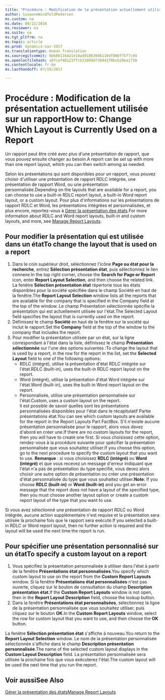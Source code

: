 ```yaml
---
title: "Procédure : Modification de la présentation actuellement utilisée sur un rapport"
author: SusanneWindfeldPedersen
ms.custom: na
ms.date: 09/22/2016
ms.reviewer: na
ms.suite: na
ms.tgt_pltfrm: na
ms.topic: article
ms.prod: dynamics-nav-2017
ms.translationtype: Human Translation
ms.sourcegitcommit: 6b60b1344a1e18ad91863046110df880f75f7c04
ms.openlocfilehash: a97caf4b123ffcb21099d73044370bcb20ea1750
ms.contentlocale: fr-be
ms.lasthandoff: 07/19/2017

---
```


# <a name="how-to-change-which-layout-is-currently-used-on-a-report"></a><span data-ttu-id="eca95-102">Procédure : Modification de la présentation actuellement utilisée sur un rapport</span><span class="sxs-lookup"><span data-stu-id="eca95-102">How to: Change Which Layout is Currently Used on a Report</span></span>
<span data-ttu-id="eca95-103">Un rapport peut être créé avec plus d'une présentation de rapport, que vous pouvez ensuite changer au besoin.</span><span class="sxs-lookup"><span data-stu-id="eca95-103">A report can be set up with more than one report layout, which you can then switch among as needed.</span></span>

<span data-ttu-id="eca95-104">Selon les présentations qui sont disponibles pour un rapport, vous pouvez choisir d'utiliser une présentation de rapport RDLC intégrée, une présentation de rapport Word, ou une présentation personnalisée.</span><span class="sxs-lookup"><span data-stu-id="eca95-104">Depending on the layouts that are available for a report, you can choose to use a built-in RDLC report layout, a built-in Word report layout, or a custom layout.</span></span> <span data-ttu-id="eca95-105">Pour plus d'informations sur les présentations de rapport RDLC et Word, les présentations intégrées et personnalisées, et plus encore, reportez-vous à [Gérer la présentation des états](ui-manage-report-layouts.md).</span><span class="sxs-lookup"><span data-stu-id="eca95-105">For more information about RDLC and Word report layouts, built-in and custom layouts, and more, see [Manage Report Layouts](ui-manage-report-layouts.md).</span></span>

## <a name="to-change-the-layout-that-is-used-on-a-report"></a><span data-ttu-id="eca95-106">Pour modifier la présentation qui est utilisée dans un état</span><span class="sxs-lookup"><span data-stu-id="eca95-106">To change the layout that is used on a report</span></span>
1. <span data-ttu-id="eca95-107">Dans le coin supérieur droit, sélectionnez l'icône **Page ou état pour la recherche**, entrez **Sélection présentation état**, puis sélectionnez le lien connexe.</span><span class="sxs-lookup"><span data-stu-id="eca95-107">In the top right corner, choose the **Search for Page or Report** icon, enter **Report Layout Selection**, and then choose the related link.</span></span>  
<span data-ttu-id="eca95-108">La fenêtre **Sélection présentation état** répertorie tous les états disponibles pour la société spécifiée dans le champ Société en haut de la fenêtre.</span><span class="sxs-lookup"><span data-stu-id="eca95-108">The **Report Layout Selection** window lists all the reports that are available for the company that is specified in the Company field at the top of the window.</span></span> <span data-ttu-id="eca95-109">Le champ Présentation sélectionnée spécifie la présentation qui est actuellement utilisée sur l'état.</span><span class="sxs-lookup"><span data-stu-id="eca95-109">The Selected Layout field specifies the layout that is currently used on the report.</span></span>
2. <span data-ttu-id="eca95-110">Définissez le champ **Société** en haut de la fenêtre sur la société qui inclut le rapport.</span><span class="sxs-lookup"><span data-stu-id="eca95-110">Set the **Company** field at the top of the window to the company that includes the report.</span></span>
3. <span data-ttu-id="eca95-111">Pour modifier la présentation utilisée par un état, sur la ligne correspondant à l'état dans la liste, définissez le champ **Présentation sélectionnée** sur l'une des options suivantes :</span><span class="sxs-lookup"><span data-stu-id="eca95-111">To change the layout that is used by a report, in the row for the report in the list, set the **Selected Layout** field to one of the following options:</span></span>
    - <span data-ttu-id="eca95-112">RDLC (intégré), utilise la présentation d'état RDLC intégrée sur l'état.</span><span class="sxs-lookup"><span data-stu-id="eca95-112">RDLC (built-in), uses the built-in RDLC report layout on the report.</span></span>
    - <span data-ttu-id="eca95-113">Word (intégré), utilise la présentation d'état Word intégrée sur l'état.</span><span class="sxs-lookup"><span data-stu-id="eca95-113">Word (built-in), uses the built-in Word report layout on the report.</span></span>
    - <span data-ttu-id="eca95-114">Personnalisée, utilise une présentation personnalisée sur l'état.</span><span class="sxs-lookup"><span data-stu-id="eca95-114">Custom, uses a custom layout on the report.</span></span>  
    <span data-ttu-id="eca95-115">Il est possible de savoir quelles sont les présentations personnalisées disponibles pour l'état dans le récapitulatif Partie présentations état.</span><span class="sxs-lookup"><span data-stu-id="eca95-115">You can see which custom layouts are available for the report in the Report Layouts Part FactBox.</span></span> <span data-ttu-id="eca95-116">S'il n'existe aucune présentation personnalisée pour le rapport, alors vous devez d'abord en créer une.</span><span class="sxs-lookup"><span data-stu-id="eca95-116">If there are no custom layouts for the report, then you will have to create one first.</span></span> <span data-ttu-id="eca95-117">Si vous choisissez cette option, rendez-vous à la procédure suivante pour spécifier la présentation personnalisée que vous souhaitez utiliser.</span><span class="sxs-lookup"><span data-stu-id="eca95-117">If you choose this option, go to the next procedure to specify the custom layout that you want to use.</span></span>
<span data-ttu-id="eca95-118">**Remarque** : si vous choisissez **RDLC (intégré)** ou **Word (intégré)** et que vous recevez un message d'erreur indiquant que l'état n'a pas de présentation du type spécifié, vous devez alors choisir une autre option de présentation ou créer une présentation d'état personnalisée du type que vous souhaitez utiliser.</span><span class="sxs-lookup"><span data-stu-id="eca95-118">**Note**: If you choose **RDLC (built-in)** or **Word (built-in)** and you get an error message that the report does not have a layout of the specified type, then you must choose another layout option or create a custom report layout of the type that you want to use.</span></span>

<span data-ttu-id="eca95-119">Si vous avez sélectionné une présentation de rapport RDLC ou Word intégrée, aucune action supplémentaire n'est requise et la présentation sera utilisée la prochaine fois que le rapport sera exécuté.</span><span class="sxs-lookup"><span data-stu-id="eca95-119">If you selected a built-in RDLC or Word report layout, then no further action is required and the layout will be used the next time the report is run.</span></span>

## <a name="to-specify-a-custom-layout-on-a-report"></a><span data-ttu-id="eca95-120">Pour spécifier une présentation personnalisé sur un état</span><span class="sxs-lookup"><span data-stu-id="eca95-120">To specify a custom layout on a report</span></span>
1. <span data-ttu-id="eca95-121">Vous spécifiez la présentation personnalisée à utiliser dans l'état à partir de la fenêtre **Présentations état personnalisées**.</span><span class="sxs-lookup"><span data-stu-id="eca95-121">You specify which custom layout to use on the report from the **Custom Report Layouts** window.</span></span> <span data-ttu-id="eca95-122">Si la fenêtre **Présentations état personnalisées** n'est pas ouverte, cliquez sur le bouton de consultation du champ **Description présentation état**.</span><span class="sxs-lookup"><span data-stu-id="eca95-122">If the **Custom Report Layouts** window is not open, then in the **Report Layout Description** field, choose the lookup button.</span></span>
2. <span data-ttu-id="eca95-123">Dans la fenêtre **Présentations état personnalisées**, sélectionnez la ligne de la présentation personnalisée que vous souhaitez utiliser, puis cliquez sur le bouton **OK**.</span><span class="sxs-lookup"><span data-stu-id="eca95-123">In the **Custom Report Layouts** window, select the row for custom layout that you want to use, and then choose the **OK** button.</span></span>

<span data-ttu-id="eca95-124">La fenêtre **Sélection présentation état** s'affiche à nouveau.</span><span class="sxs-lookup"><span data-stu-id="eca95-124">You return to the **Report Layout Selection** window.</span></span> <span data-ttu-id="eca95-125">Le nom de la présentation personnalisée sélectionnée s'affiche dans le champ **Description présentation personnalisée**.</span><span class="sxs-lookup"><span data-stu-id="eca95-125">The name of the selected custom layout displays in the **Custom Layout Description** field.</span></span> <span data-ttu-id="eca95-126">La présentation personnalisée sera utilisée la prochaine fois que vous exécuterez l'état.</span><span class="sxs-lookup"><span data-stu-id="eca95-126">The custom layout will be used the next time that you run the report.</span></span>

## <a name="see-also"></a><span data-ttu-id="eca95-127">Voir aussi</span><span class="sxs-lookup"><span data-stu-id="eca95-127">See Also</span></span>
[<span data-ttu-id="eca95-128">Gérer la présentation des états</span><span class="sxs-lookup"><span data-stu-id="eca95-128">Manage Report Layouts</span></span>](ui-manage-report-layouts.md)

